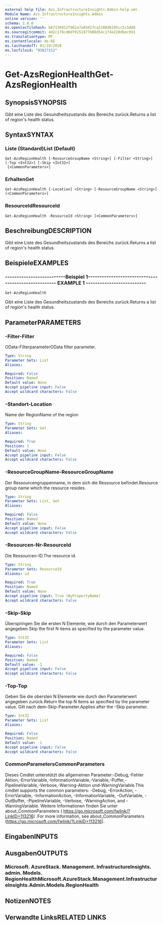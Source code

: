 ```yaml
---
external help file: Azs.InfrastructureInsights.Admin-help.xml
Module Name: Azs.InfrastructureInsights.Admin
online version: ''
schema: 2.0.0
ms.openlocfilehash: b6713b912f962a7a85627ca2280d6195cc5c5d88
ms.sourcegitcommit: 4d2c178cd6df9151877b08d54c1f4a228dbec9d1
ms.translationtype: MT
ms.contentlocale: de-DE
ms.lasthandoff: 01/29/2020
ms.locfileid: "93827212"
---
```

# <span data-ttu-id="7405f-101">Get-AzsRegionHealth</span><span class="sxs-lookup"><span data-stu-id="7405f-101">Get-AzsRegionHealth</span></span>

## <span data-ttu-id="7405f-102">Synopsis</span><span class="sxs-lookup"><span data-stu-id="7405f-102">SYNOPSIS</span></span>
<span data-ttu-id="7405f-103">Gibt eine Liste des Gesundheitszustands des Bereichs zurück.</span><span class="sxs-lookup"><span data-stu-id="7405f-103">Returns a list of region's health status.</span></span>

## <span data-ttu-id="7405f-104">Syntax</span><span class="sxs-lookup"><span data-stu-id="7405f-104">SYNTAX</span></span>

### <span data-ttu-id="7405f-105">Liste (Standard)</span><span class="sxs-lookup"><span data-stu-id="7405f-105">List (Default)</span></span>
```
Get-AzsRegionHealth [-ResourceGroupName <String>] [-Filter <String>] [-Top <Int32>] [-Skip <Int32>]
 [<CommonParameters>]
```

### <span data-ttu-id="7405f-106">Erhalten</span><span class="sxs-lookup"><span data-stu-id="7405f-106">Get</span></span>
```
Get-AzsRegionHealth [-Location] <String> [-ResourceGroupName <String>] [<CommonParameters>]
```

### <span data-ttu-id="7405f-107">ResourceId</span><span class="sxs-lookup"><span data-stu-id="7405f-107">ResourceId</span></span>
```
Get-AzsRegionHealth -ResourceId <String> [<CommonParameters>]
```

## <span data-ttu-id="7405f-108">Beschreibung</span><span class="sxs-lookup"><span data-stu-id="7405f-108">DESCRIPTION</span></span>
<span data-ttu-id="7405f-109">Gibt eine Liste des Gesundheitszustands des Bereichs zurück.</span><span class="sxs-lookup"><span data-stu-id="7405f-109">Returns a list of region's health status.</span></span>

## <span data-ttu-id="7405f-110">Beispiele</span><span class="sxs-lookup"><span data-stu-id="7405f-110">EXAMPLES</span></span>

### <span data-ttu-id="7405f-111">--------------------------Beispiel 1--------------------------</span><span class="sxs-lookup"><span data-stu-id="7405f-111">-------------------------- EXAMPLE 1 --------------------------</span></span>
```
Get-AzsRegionHealth
```

<span data-ttu-id="7405f-112">Gibt eine Liste des Gesundheitszustands des Bereichs zurück.</span><span class="sxs-lookup"><span data-stu-id="7405f-112">Returns a list of region's health status.</span></span>

## <span data-ttu-id="7405f-113">Parameter</span><span class="sxs-lookup"><span data-stu-id="7405f-113">PARAMETERS</span></span>

### <span data-ttu-id="7405f-114">-Filter</span><span class="sxs-lookup"><span data-stu-id="7405f-114">-Filter</span></span>
<span data-ttu-id="7405f-115">OData-Filterparameter</span><span class="sxs-lookup"><span data-stu-id="7405f-115">OData filter parameter.</span></span>

```yaml
Type: String
Parameter Sets: List
Aliases: 

Required: False
Position: Named
Default value: None
Accept pipeline input: False
Accept wildcard characters: False
```

### <span data-ttu-id="7405f-116">-Standort</span><span class="sxs-lookup"><span data-stu-id="7405f-116">-Location</span></span>
<span data-ttu-id="7405f-117">Name der Region</span><span class="sxs-lookup"><span data-stu-id="7405f-117">Name of the region</span></span>

```yaml
Type: String
Parameter Sets: Get
Aliases: 

Required: True
Position: 1
Default value: None
Accept pipeline input: False
Accept wildcard characters: False
```

### <span data-ttu-id="7405f-118">-ResourceGroupName</span><span class="sxs-lookup"><span data-stu-id="7405f-118">-ResourceGroupName</span></span>
<span data-ttu-id="7405f-119">Der Ressourcengruppenname, in dem sich die Ressource befindet.</span><span class="sxs-lookup"><span data-stu-id="7405f-119">Resource group name which the resource resides.</span></span>

```yaml
Type: String
Parameter Sets: List, Get
Aliases: 

Required: False
Position: Named
Default value: None
Accept pipeline input: False
Accept wildcard characters: False
```

### <span data-ttu-id="7405f-120">-Resourcen-Nr</span><span class="sxs-lookup"><span data-stu-id="7405f-120">-ResourceId</span></span>
<span data-ttu-id="7405f-121">Die Ressourcen-ID.</span><span class="sxs-lookup"><span data-stu-id="7405f-121">The resource id.</span></span>

```yaml
Type: String
Parameter Sets: ResourceId
Aliases: id

Required: True
Position: Named
Default value: None
Accept pipeline input: True (ByPropertyName)
Accept wildcard characters: False
```

### <span data-ttu-id="7405f-122">-Skip</span><span class="sxs-lookup"><span data-stu-id="7405f-122">-Skip</span></span>
<span data-ttu-id="7405f-123">Überspringen Sie die ersten N Elemente, wie durch den Parameterwert angegeben.</span><span class="sxs-lookup"><span data-stu-id="7405f-123">Skip the first N items as specified by the parameter value.</span></span>

```yaml
Type: Int32
Parameter Sets: List
Aliases: 

Required: False
Position: Named
Default value: -1
Accept pipeline input: False
Accept wildcard characters: False
```

### <span data-ttu-id="7405f-124">-Top</span><span class="sxs-lookup"><span data-stu-id="7405f-124">-Top</span></span>
<span data-ttu-id="7405f-125">Geben Sie die obersten N Elemente wie durch den Parameterwert angegeben zurück.</span><span class="sxs-lookup"><span data-stu-id="7405f-125">Return the top N items as specified by the parameter value.</span></span>
<span data-ttu-id="7405f-126">Gilt nach dem-Skip-Parameter.</span><span class="sxs-lookup"><span data-stu-id="7405f-126">Applies after the -Skip parameter.</span></span>

```yaml
Type: Int32
Parameter Sets: List
Aliases: 

Required: False
Position: Named
Default value: -1
Accept pipeline input: False
Accept wildcard characters: False
```

### <span data-ttu-id="7405f-127">CommonParameters</span><span class="sxs-lookup"><span data-stu-id="7405f-127">CommonParameters</span></span>
<span data-ttu-id="7405f-128">Dieses Cmdlet unterstützt die allgemeinen Parameter:-Debug,-Fehler Aktion,-ErrorVariable,-InformationVariable,-Variable,-Puffer,-PipelineVariable,-Verbose,-Warning-Aktion und-WarningVariable.</span><span class="sxs-lookup"><span data-stu-id="7405f-128">This cmdlet supports the common parameters: -Debug, -ErrorAction, -ErrorVariable, -InformationAction, -InformationVariable, -OutVariable, -OutBuffer, -PipelineVariable, -Verbose, -WarningAction, and -WarningVariable.</span></span> <span data-ttu-id="7405f-129">Weitere Informationen finden Sie unter about_CommonParameters ( https://go.microsoft.com/fwlink/?LinkID=113216) .</span><span class="sxs-lookup"><span data-stu-id="7405f-129">For more information, see about_CommonParameters (https://go.microsoft.com/fwlink/?LinkID=113216).</span></span>

## <span data-ttu-id="7405f-130">Eingaben</span><span class="sxs-lookup"><span data-stu-id="7405f-130">INPUTS</span></span>

## <span data-ttu-id="7405f-131">Ausgaben</span><span class="sxs-lookup"><span data-stu-id="7405f-131">OUTPUTS</span></span>

### <span data-ttu-id="7405f-132">Microsoft. AzureStack. Management. InfrastructureInsights. admin. Models. RegionHealth</span><span class="sxs-lookup"><span data-stu-id="7405f-132">Microsoft.AzureStack.Management.InfrastructureInsights.Admin.Models.RegionHealth</span></span>

## <span data-ttu-id="7405f-133">Notizen</span><span class="sxs-lookup"><span data-stu-id="7405f-133">NOTES</span></span>

## <span data-ttu-id="7405f-134">Verwandte Links</span><span class="sxs-lookup"><span data-stu-id="7405f-134">RELATED LINKS</span></span>

